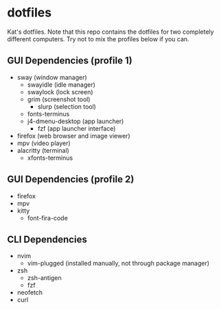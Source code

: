 # dotfiles
Kat's dotfiles.
Note that this repo contains the dotfiles for two completely different computers. Try not to mix the profiles below if you can.

## GUI Dependencies (profile 1)
- sway (window manager)
  - swayidle (idle manager)
  - swaylock (lock screen)
  - grim (screenshot tool)
    - slurp (selection tool)
  - fonts-terminus
  - j4-dmenu-desktop (app launcher)
    - fzf (app launcher interface)
- firefox (web browser and image viewer)
- mpv (video player)
- alacritty (terminal)
  - xfonts-terminus

## GUI Dependencies (profile 2)
- firefox
- mpv
- kitty
  - font-fira-code

## CLI Dependencies
- nvim
  - vim-plugged (installed manually, not through package manager)
- zsh
  - zsh-antigen
  - fzf
- neofetch
- curl
